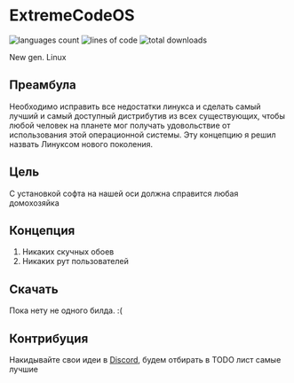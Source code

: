 # ExtremeCodeOS

![languages count](https://img.shields.io/github/languages/count/maxsssssssss/ExtreamCodeOS)
![lines of code](https://img.shields.io/tokei/lines/github/maxsssssssss/ExtreamCodeOS)
![total downloads](https://img.shields.io/github/downloads/maxsssssssss/ExtreamCodeOS/total)

<p align="left">
  New gen. Linux
</p>

## Преамбула

Необходимо исправить все недостатки линукса и сделать самый лучший и самый доступный дистрибутив из всех существующих, чтобы любой человек на планете мог получать удовольствие от использования этой операционной системы. Эту концепцию я решил назвать Линуксом нового поколения.

## Цель

 С установкой софта на нашей оси должна справится любая домохозяйка

## Концепция

1. Никаких скучных обоев
2. Никаких рут пользователей                                                                                                   

## Скачать

Пока нету не одного билда. :(

## Контрибуция

Накидывайте свои идеи в [Discord](https://discord.gg/W2DnDybCeW), будем отбирать в TODO лист самые лучшие                 
